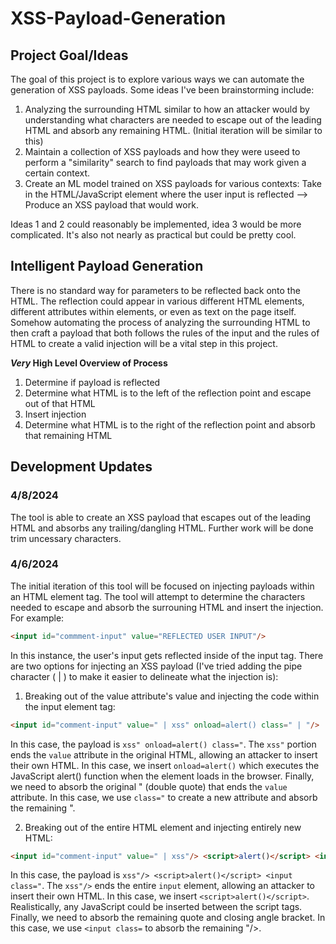 # XSS-Payload-Generation

## Project Goal/Ideas
The goal of this project is to explore various ways we can automate the generation of XSS payloads. Some ideas I've been brainstorming include:
1) Analyzing the surrounding HTML similar to how an attacker would by understanding what characters are needed to escape out of the leading HTML and absorb any remaining HTML. (Initial iteration will be similar to this)
2) Maintain a collection of XSS payloads and how they were useed to perform a "similarity" search to find payloads that may work given a certain context.
3) Create an ML model trained on XSS payloads for various contexts: Take in the HTML/JavaScript element where the user input is reflected --> Produce an XSS payload that would work.

Ideas 1 and 2 could reasonably be implemented, idea 3 would be more complicated. It's also not nearly as practical but could be pretty cool.

## Intelligent Payload Generation
There is no standard way for parameters to be reflected back onto the HTML. The reflection could appear in various different HTML elements, different attributes within elements, or even as text on the page itself. Somehow automating the process of analyzing the surrounding HTML to then craft a payload that both follows the rules of the input and the rules of HTML to create a valid injection will be a vital step in this project.  

  
__*Very* High Level Overview of Process__
1) Determine if payload is reflected
2) Determine what HTML is to the left of the reflection point and escape out of that HTML
3) Insert injection
4) Determine what HTML is to the right of the reflection point and absorb that remaining HTML

## Development Updates ##
### 4/8/2024 ###
The tool is able to create an XSS payload that escapes out of the leading HTML and absorbs any trailing/dangling HTML. Further work will be done trim uncessary characters.
  
### 4/6/2024 ###
The initial iteration of this tool will be focused on injecting payloads within an HTML element tag. The tool will attempt to determine the characters needed to escape and absorb the surrouning HTML and insert the injection. For example:

```html
<input id="commment-input" value="REFLECTED USER INPUT"/>
```

In this instance, the user's input gets reflected inside of the input tag. There are two options for injecting an XSS payload (I've tried adding the pipe character ( | ) to make it easier to delineate what the injection is):  
1) Breaking out of the value attribute's value and injecting the code within the input element tag:  
```html
<input id="comment-input" value=" | xss" onload=alert() class=" | "/>
```
In this case, the payload is ```xss" onload=alert() class="```. The ```xss"``` portion ends the ```value``` attribute in the original HTML, allowing an attacker to insert their own HTML. In this case, we insert ```onload=alert()``` which executes the JavaScript alert() function when the element loads in the browser.  Finally, we need to absorb the original " (double quote) that ends the ```value``` attribute.  In this case, we use ```class="``` to create a new attribute and absorb the remaining ".

2) Breaking out of the entire HTML element and injecting entirely new HTML:
```html
<input id="comment-input" value=" | xss"/> <script>alert()</script> <input class=" | "/>
```
In this case, the payload is ```xss"/> <script>alert()</script> <input class="```.  The ```xss"/>``` ends the entire ```input``` element, allowing an attacker to insert their own HTML.  In this case, we insert ```<script>alert()</script>```. Realistically, any JavaScript could be inserted between the script tags. Finally, we need to absorb the remaining quote and closing angle bracket. In this case, we use ```<input class=``` to absorb the remaining "/>.
